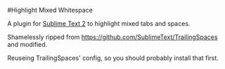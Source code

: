 #Highlight Mixed Whitespace

A plugin for [Sublime Text 2](http://www.sublimetext.com/2) to highlight mixed tabs and spaces.

Shamelessly ripped from https://github.com/SublimeText/TrailingSpaces and modified.

Reuseing TrailingSpaces' config, so you should probably install that first.
